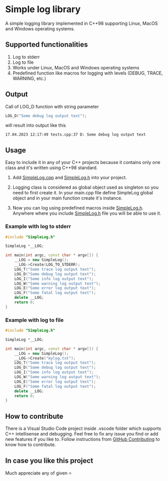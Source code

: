 # Simple log library
A simple logging library implemented in C++98 supporting Linux, MacOS and Windows operating systems. 

## Supported functionalities
1. Log to stderr
2. Log to file
3. Works under Linux, MacOS and Windows operating systems
4. Predefined function like macros for logging with levels (DEBUG, TRACE, WARNING, etc.)

## Output
Call of LOG_D function with string parameter
```cpp
LOG_D("Some debug log output text");
```

will result into output like this
```
17.04.2023 12:17:49 tests.cpp:37 D: Some debug log output text
```

## Usage
Easy to include it in any of your C++ projects because it contains only one class and it's written using C++98 standard. 

1. Add [SimpleLog.cpp](https://github.com/huckor/SimpleLog/blob/main/src/SimpleLog.cpp) and [SimpleLog.h](https://github.com/huckor/SimpleLog/blob/main/src/SimpleLog.h) into your project.

2. Logging class is considered as global object used as singleton so you need to first create it. In your main.cpp file define SimpleLog global object and in your main function create it's instance.

3. Now you can log using predefined macros inside [SimpleLog.h](https://github.com/huckor/SimpleLog/blob/main/src/SimpleLog.h). Anywhere where you include [SimpleLog.h](https://github.com/huckor/SimpleLog/blob/main/src/SimpleLog.h) file you will be able to use it.

### Example with log to stderr
```cpp
#include "SimpleLog.h"

SimpleLog *__LOG;

int main(int argc, const char * argv[]) {
    __LOG = new SimpleLog();
    __LOG->Create(LOG_TO_STDERR);
    LOG_T("Some trace log output text");
    LOG_D("Some debug log output text");
    LOG_I("Some info log output text");
    LOG_W("Some warning log output text");
    LOG_E("Some error log output text");
    LOG_F("Some fatal log output text");
    delete __LOG;
    return 0;
}
```

### Example with log to file
```cpp
#include "SimpleLog.h"

SimpleLog *__LOG;

int main(int argc, const char * argv[]) {
    __LOG = new SimpleLog();
    __LOG->Create("mylog.txt");
    LOG_T("Some trace log output text");
    LOG_D("Some debug log output text");
    LOG_I("Some info log output text");
    LOG_W("Some warning log output text");
    LOG_E("Some error log output text");
    LOG_F("Some fatal log output text");
    delete __LOG;
    return 0;
}
```

## How to contribute
There is a Visual Studio Code project inside .vscode folder which supports C++ intellisense and debugging.
Feel free to fix any issue you find or add new features if you like to. Follow instructions from [GitHub Contributing](https://gist.github.com/MarcDiethelm/7303312) to know how to contribute.


## In case you like this project
Much appreciate any of given :star: